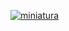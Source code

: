 [![miniatura](https://github.com/user-attachments/assets/b4627be5-887d-4598-9412-ed65298dcb95)](https://youtu.be/9dzpA_pu9q4)
